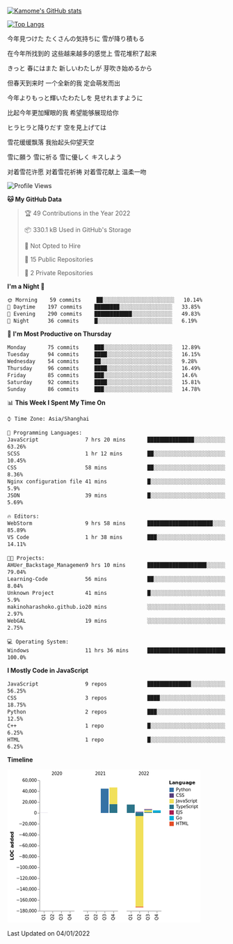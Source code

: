 [![Kamome's GitHub stats](https://github-readme-stats.vercel.app/api?username=MakinoharaShoko)](https://github.com/anuraghazra/github-readme-stats)

[![Top Langs](https://github-readme-stats.vercel.app/api/top-langs/?username=MakinoharaShoko&layout=compact)](https://github.com/anuraghazra/github-readme-stats)

今年見つけた たくさんの気持ちに 雪が降り積もる

在今年所找到的 这些越来越多的感觉上 雪花堆积了起来

きっと 春にはまた 新しいわたしが 芽吹き始めるから

但春天到来时 一个全新的我 定会萌发而出

今年よりもっと輝いたわたしを 見せれますように

比起今年更加耀眼的我 希望能够展现给你

ヒラヒラと降りだす 空を見上げては

雪花缓缓飘落 我抬起头仰望天空

雪に願う 雪に祈る 雪に優しく キスしよう

对着雪花许愿 对着雪花祈祷 对着雪花献上 温柔一吻

<!--
**MakinoharaShoko/MakinoharaShoko** is a ✨ _special_ ✨ repository because its `README.md` (this file) appears on your GitHub profile.

Here are some ideas to get you started:

- 🔭 I’m currently working on ...
- 🌱 I’m currently learning ...
- 👯 I’m looking to collaborate on ...
- 🤔 I’m looking for help with ...
- 💬 Ask me about ...
- 📫 How to reach me: ...
- 😄 Pronouns: ...
- ⚡ Fun fact: ...
-->

<!--START_SECTION:waka-->
![Profile Views](http://img.shields.io/badge/Profile%20Views-22-blue)

**🐱 My GitHub Data** 

> 🏆 49 Contributions in the Year 2022
 > 
> 📦 330.1 kB Used in GitHub's Storage 
 > 
> 🚫 Not Opted to Hire
 > 
> 📜 15 Public Repositories 
 > 
> 🔑 2 Private Repositories  
 > 
**I'm a Night 🦉** 

```text
🌞 Morning    59 commits     ██░░░░░░░░░░░░░░░░░░░░░░░   10.14% 
🌆 Daytime    197 commits    ████████░░░░░░░░░░░░░░░░░   33.85% 
🌃 Evening    290 commits    ████████████░░░░░░░░░░░░░   49.83% 
🌙 Night      36 commits     █░░░░░░░░░░░░░░░░░░░░░░░░   6.19%

```
📅 **I'm Most Productive on Thursday** 

```text
Monday       75 commits     ███░░░░░░░░░░░░░░░░░░░░░░   12.89% 
Tuesday      94 commits     ████░░░░░░░░░░░░░░░░░░░░░   16.15% 
Wednesday    54 commits     ██░░░░░░░░░░░░░░░░░░░░░░░   9.28% 
Thursday     96 commits     ████░░░░░░░░░░░░░░░░░░░░░   16.49% 
Friday       85 commits     ███░░░░░░░░░░░░░░░░░░░░░░   14.6% 
Saturday     92 commits     ████░░░░░░░░░░░░░░░░░░░░░   15.81% 
Sunday       86 commits     ███░░░░░░░░░░░░░░░░░░░░░░   14.78%

```


📊 **This Week I Spent My Time On** 

```text
⌚︎ Time Zone: Asia/Shanghai

💬 Programming Languages: 
JavaScript               7 hrs 20 mins       ███████████████░░░░░░░░░░   63.26% 
SCSS                     1 hr 12 mins        ██░░░░░░░░░░░░░░░░░░░░░░░   10.45% 
CSS                      58 mins             ██░░░░░░░░░░░░░░░░░░░░░░░   8.36% 
Nginx configuration file 41 mins             █░░░░░░░░░░░░░░░░░░░░░░░░   5.9% 
JSON                     39 mins             █░░░░░░░░░░░░░░░░░░░░░░░░   5.69%

🔥 Editors: 
WebStorm                 9 hrs 58 mins       █████████████████████░░░░   85.89% 
VS Code                  1 hr 38 mins        ███░░░░░░░░░░░░░░░░░░░░░░   14.11%

🐱‍💻 Projects: 
AHUer_Backstage_Managemen9 hrs 10 mins       ███████████████████░░░░░░   79.04% 
Learning-Code            56 mins             ██░░░░░░░░░░░░░░░░░░░░░░░   8.04% 
Unknown Project          41 mins             █░░░░░░░░░░░░░░░░░░░░░░░░   5.9% 
makinoharashoko.github.io20 mins             ░░░░░░░░░░░░░░░░░░░░░░░░░   2.97% 
WebGAL                   19 mins             ░░░░░░░░░░░░░░░░░░░░░░░░░   2.75%

💻 Operating System: 
Windows                  11 hrs 36 mins      █████████████████████████   100.0%

```

**I Mostly Code in JavaScript** 

```text
JavaScript               9 repos             ██████████████░░░░░░░░░░░   56.25% 
CSS                      3 repos             ████░░░░░░░░░░░░░░░░░░░░░   18.75% 
Python                   2 repos             ███░░░░░░░░░░░░░░░░░░░░░░   12.5% 
C++                      1 repo              █░░░░░░░░░░░░░░░░░░░░░░░░   6.25% 
HTML                     1 repo              █░░░░░░░░░░░░░░░░░░░░░░░░   6.25%

```


**Timeline**

![Chart not found](https://raw.githubusercontent.com/MakinoharaShoko/MakinoharaShoko/main/charts/bar_graph.png) 


 Last Updated on 04/01/2022
<!--END_SECTION:waka-->
